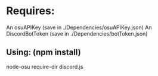 # Requires:
An osuAPIKey (save in ./Dependencies/osuAPIKey.json)
An DiscordBotToken (save in ./Dependencies/botToken.json)

## Using: (npm install)
node-osu
require-dir
discord.js